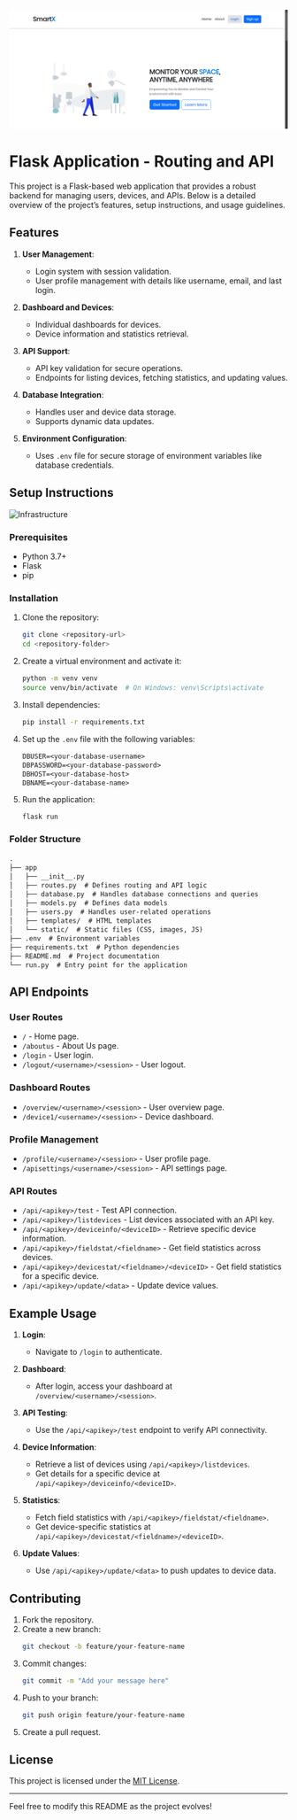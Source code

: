 ![Project Demo](demo.png)
# Flask Application - Routing and API

This project is a Flask-based web application that provides a robust backend for managing users, devices, and APIs. Below is a detailed overview of the project’s features, setup instructions, and usage guidelines.

## Features

1. **User Management**:
   - Login system with session validation.
   - User profile management with details like username, email, and last login.

2. **Dashboard and Devices**:
   - Individual dashboards for devices.
   - Device information and statistics retrieval.

3. **API Support**:
   - API key validation for secure operations.
   - Endpoints for listing devices, fetching statistics, and updating values.

4. **Database Integration**:
   - Handles user and device data storage.
   - Supports dynamic data updates.

5. **Environment Configuration**:
   - Uses `.env` file for secure storage of environment variables like database credentials.

## Setup Instructions
![Infrastructure](./Infrastructure_design/smartx_platformsmartx_platform.png)
### Prerequisites

- Python 3.7+
- Flask
- pip

### Installation

1. Clone the repository:
   ```bash
   git clone <repository-url>
   cd <repository-folder>
   ```

2. Create a virtual environment and activate it:
   ```bash
   python -m venv venv
   source venv/bin/activate  # On Windows: venv\Scripts\activate
   ```

3. Install dependencies:
   ```bash
   pip install -r requirements.txt
   ```

4. Set up the `.env` file with the following variables:
   ```env
   DBUSER=<your-database-username>
   DBPASSWORD=<your-database-password>
   DBHOST=<your-database-host>
   DBNAME=<your-database-name>
   ```

5. Run the application:
   ```bash
   flask run
   ```

### Folder Structure

```plaintext
.
├── app
│   ├── __init__.py
│   ├── routes.py  # Defines routing and API logic
│   ├── database.py  # Handles database connections and queries
│   ├── models.py  # Defines data models
│   ├── users.py  # Handles user-related operations
│   ├── templates/  # HTML templates
│   └── static/  # Static files (CSS, images, JS)
├── .env  # Environment variables
├── requirements.txt  # Python dependencies
├── README.md  # Project documentation
└── run.py  # Entry point for the application
```

## API Endpoints

### User Routes

- `/` - Home page.
- `/aboutus` - About Us page.
- `/login` - User login.
- `/logout/<username>/<session>` - User logout.

### Dashboard Routes

- `/overview/<username>/<session>` - User overview page.
- `/device1/<username>/<session>` - Device dashboard.

### Profile Management

- `/profile/<username>/<session>` - User profile page.
- `/apisettings/<username>/<session>` - API settings page.

### API Routes

- `/api/<apikey>/test` - Test API connection.
- `/api/<apikey>/listdevices` - List devices associated with an API key.
- `/api/<apikey>/deviceinfo/<deviceID>` - Retrieve specific device information.
- `/api/<apikey>/fieldstat/<fieldname>` - Get field statistics across devices.
- `/api/<apikey>/devicestat/<fieldname>/<deviceID>` - Get field statistics for a specific device.
- `/api/<apikey>/update/<data>` - Update device values.

## Example Usage

1. **Login**:
   - Navigate to `/login` to authenticate.

2. **Dashboard**:
   - After login, access your dashboard at `/overview/<username>/<session>`.

3. **API Testing**:
   - Use the `/api/<apikey>/test` endpoint to verify API connectivity.

4. **Device Information**:
   - Retrieve a list of devices using `/api/<apikey>/listdevices`.
   - Get details for a specific device at `/api/<apikey>/deviceinfo/<deviceID>`.

5. **Statistics**:
   - Fetch field statistics with `/api/<apikey>/fieldstat/<fieldname>`.
   - Get device-specific statistics at `/api/<apikey>/devicestat/<fieldname>/<deviceID>`.

6. **Update Values**:
   - Use `/api/<apikey>/update/<data>` to push updates to device data.

## Contributing

1. Fork the repository.
2. Create a new branch:
   ```bash
   git checkout -b feature/your-feature-name
   ```
3. Commit changes:
   ```bash
   git commit -m "Add your message here"
   ```
4. Push to your branch:
   ```bash
   git push origin feature/your-feature-name
   ```
5. Create a pull request.

## License

This project is licensed under the [MIT License](LICENSE).

---

Feel free to modify this README as the project evolves!

